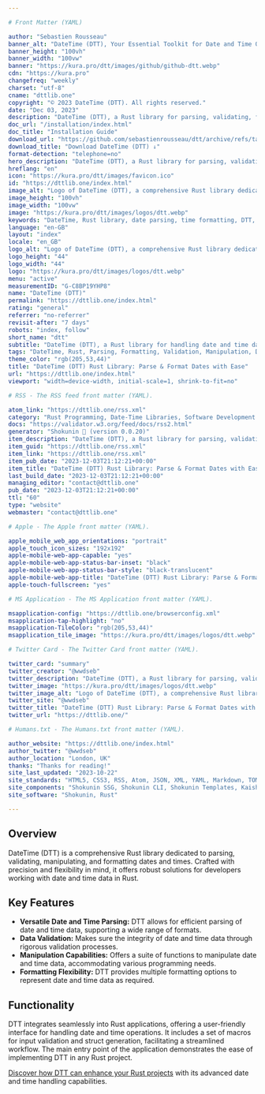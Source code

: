 ```yaml
---

# Front Matter (YAML)

author: "Sebastien Rousseau"
banner_alt: "DateTime (DTT), Your Essential Toolkit for Date and Time Operations. A robust Rust library, DTT is designed for parsing, validating, manipulating, and formatting dates and times with precision and ease."
banner_height: "100vh"
banner_width: "100vw"
banner: "https://kura.pro/dtt/images/github/github-dtt.webp"
cdn: "https://kura.pro"
changefreq: "weekly"
charset: "utf-8"
cname: "dttlib.one"
copyright: "© 2023 DateTime (DTT). All rights reserved."
date: "Dec 03, 2023"
description: "DateTime (DTT), a Rust library for parsing, validating, formatting dates and times. Ideal for Rust developers needing reliable time data handling capabilities"
doc_url: "/installation/index.html"
doc_title: "Installation Guide"
download_url: "https://github.com/sebastienrousseau/dtt/archive/refs/tags/v0.0.4.zip"
download_title: "Download DateTime (DTT) ↓"
format-detection: "telephone=no"
hero_description: "DateTime (DTT), a Rust library for parsing, validating, formatting dates and times. Ideal for Rust developers needing reliable time data handling capabilities"
hreflang: "en"
icon: "https://kura.pro/dtt/images/favicon.ico"
id: "https://dttlib.one/index.html"
image_alt: "Logo of DateTime (DTT), a comprehensive Rust library dedicated to parsing, validating, manipulating, and formatting dates and times"
image_height: "100vh"
image_width: "100vw"
image: "https://kura.pro/dtt/images/logos/dtt.webp"
keywords: "DateTime, Rust library, date parsing, time formatting, DTT, Rust date manipulation, time validation, Rust programming, date-time handling, Rust DateTime"
language: "en-GB"
layout: "index"
locale: "en_GB"
logo_alt: "Logo of DateTime (DTT), a comprehensive Rust library dedicated to parsing, validating, manipulating, and formatting dates and times"
logo_height: "44"
logo_width: "44"
logo: "https://kura.pro/dtt/images/logos/dtt.webp"
menu: "active"
measurementID: "G-C8BP19YHP8"
name: "DateTime (DTT)"
permalink: "https://dttlib.one/index.html"
rating: "general"
referrer: "no-referrer"
revisit-after: "7 days"
robots: "index, follow"
short_name: "dtt"
subtitle: "DateTime (DTT), a Rust library for handling date and time data with precision. Ideal for efficient parsing, validation, and formatting."
tags: "DateTime, Rust, Parsing, Formatting, Validation, Manipulation, DTT, Development, Programming, Efficiency"
theme_color: "rgb(205,53,44)"
title: "DateTime (DTT) Rust Library: Parse & Format Dates with Ease"
url: "https://dttlib.one/index.html"
viewport: "width=device-width, initial-scale=1, shrink-to-fit=no"

# RSS - The RSS feed front matter (YAML).

atom_link: "https://dttlib.one/rss.xml"
category: "Rust Programming, Date-Time Libraries, Software Development Tools, Data Parsing Techniques, Time Management Solutions, Code Validation, Software Integration, Application Performance, System Programming, Rust Ecosystem"
docs: "https://validator.w3.org/feed/docs/rss2.html"
generator: "Shokunin 🦀 (version 0.0.20)"
item_description: "DateTime (DTT), a Rust library for parsing, validating, formatting dates and times. Ideal for Rust developers needing reliable time data handling capabilities"
item_guid: "https://dttlib.one/rss.xml"
item_link: "https://dttlib.one/rss.xml"
item_pub_date: "2023-12-03T21:12:21+00:00"
item_title: "DateTime (DTT) Rust Library: Parse & Format Dates with Ease"
last_build_date: "2023-12-03T21:12:21+00:00"
managing_editor: "contact@dttlib.one"
pub_date: "2023-12-03T21:12:21+00:00"
ttl: "60"
type: "website"
webmaster: "contact@dttlib.one"

# Apple - The Apple front matter (YAML).

apple_mobile_web_app_orientations: "portrait"
apple_touch_icon_sizes: "192x192"
apple-mobile-web-app-capable: "yes"
apple-mobile-web-app-status-bar-inset: "black"
apple-mobile-web-app-status-bar-style: "black-translucent"
apple-mobile-web-app-title: "DateTime (DTT) Rust Library: Parse & Format Dates with Ease"
apple-touch-fullscreen: "yes"

# MS Application - The MS Application front matter (YAML).

msapplication-config: "https://dttlib.one/browserconfig.xml"
msapplication-tap-highlight: "no"
msapplication-TileColor: "rgb(205,53,44)"
msapplication_tile_image: "https://kura.pro/dtt/images/logos/dtt.webp"

# Twitter Card - The Twitter Card front matter (YAML).

twitter_card: "summary"
twitter_creator: "@wwdseb"
twitter_description: "DateTime (DTT), a Rust library for parsing, validating, formatting dates and times. Ideal for Rust developers needing reliable time data handling capabilities"
twitter_image: "https://kura.pro/dtt/images/logos/dtt.webp"
twitter_image_alt: "Logo of DateTime (DTT), a comprehensive Rust library dedicated to parsing, validating, manipulating, and formatting dates and times"
twitter_site: "@wwdseb"
twitter_title: "DateTime (DTT) Rust Library: Parse & Format Dates with Ease"
twitter_url: "https://dttlib.one/"

# Humans.txt - The Humans.txt front matter (YAML).

author_website: "https://dttlib.one/index.html"
author_twitter: "@wwdseb"
author_location: "London, UK"
thanks: "Thanks for reading!"
site_last_updated: "2023-10-22"
site_standards: "HTML5, CSS3, RSS, Atom, JSON, XML, YAML, Markdown, TOML"
site_components: "Shokunin SSG, Shokunin CLI, Shokunin Templates, Kaishi Templates, Kaishi Themes"
site_software: "Shokunin, Rust"

---
```


## Overview

DateTime (DTT) is a comprehensive Rust library dedicated to parsing, validating, manipulating, and formatting dates and times. Crafted with precision and flexibility in mind, it offers robust solutions for developers working with date and time data in Rust.

## Key Features

- **Versatile Date and Time Parsing:** DTT allows for efficient parsing of date and time data, supporting a wide range of formats.
- **Data Validation:** Makes sure the integrity of date and time data through rigorous validation processes.
- **Manipulation Capabilities:** Offers a suite of functions to manipulate date and time data, accommodating various programming needs.
- **Formatting Flexibility:** DTT provides multiple formatting options to represent date and time data as required.

## Functionality

DTT integrates seamlessly into Rust applications, offering a user-friendly interface for handling date and time operations. It includes a set of macros for input validation and struct generation, facilitating a streamlined workflow. The main entry point of the application demonstrates the ease of implementing DTT in any Rust project.

[Discover how DTT can enhance your Rust projects][01] with its advanced date and time handling capabilities.

[01]: /about/index.html "Learn more about the benefits of DateTime (DTT)"
